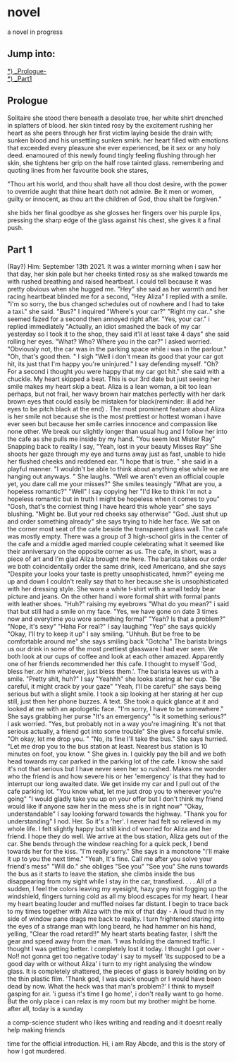 # novel
a novel in progress
## Jump into:
[*) _Prologue-](https://github.com/rnr-roah/novel/blob/main/README.md#prologue)<br>
[*) _Part1](https://github.com/rnr-roah/novel/blob/main/README.md#part1)<br>
## Prologue
Solitaire 
she stood there beneath a desolate tree, 
her white shirt drenched in splatters of blood. 
her skin tinted rosy by the excitement rushing her heart
as she peers through her first victim laying beside the
drain with; sunken blood and his unsettling sunken smirk.
her heart filled with emotions that exceeded every
pleasure she ever experienced, be it sex or any holy deed.
enamoured of this newly found tingly feeling flushing
through her skin, she tightens her grip on the half rose tainted glass. 
remembering and quoting lines from her favourite book
she stares, 

"Thou art his world, and thou shalt have all thou dost desire, with the power to override aught that thine heart doth not admire. Be it men or women, guilty or innocent, as thou art the children of God, thou shalt be forgiven."

she bids her final goodbye as she glosses her fingers over his purple lips, pressing the sharp edge of the glass against his chest, she gives it a final push.

## Part 1
(Ray?) Him:                                                                                                  September 13th 2021.
It was a winter morning when i saw her that day, her skin pale but her cheeks tinted rosy as she walked towards me with rushed breathing and raised heartbeat. I could tell because it was pretty obvious when she hugged me.
"Hey" she said as her warmth and her racing heartbeat blinded me for a second,
"Hey Aliza" I replied with a smile.
"I'm so sorry, the bus changed schedules out of nowhere and I had to take a taxi." she said.
"Bus?" I inquired "Where's your car?"
"Right my car.." she seemed fazed for a second then annoyed right after.
"Yes, your car." i replied immediately
"Actually, an idiot smashed the back of my car yesterday so I took it to the shop, they said it'll at least take 4 days" she said rolling her eyes.
"What? Who? Where you in the car?" I asked worried.
"Obviously not, the car was in the parking space while i was in the parlour."
"Oh, that's good then. " I sigh "Well i don't mean its good that your car got hit, its just that I'm happy you're uninjured." I say defending myself.
"Oh? For a second i thought you were happy that my car got hit." she said with a chuckle.
My heart skipped a beat.
This is our 3rd date but just seeing her smile makes my heart skip a beat. Aliza is a lean woman, a bit too lean perhaps, but not frail, her wavy brown hair matches perfectly with her dark brown eyes that could easily be mistaken for black(reminder: ill add her eyes to be pitch black at the end) . The most prominent feature about Aliza is her smile not because she is the most prettiest or hottest woman i have ever seen but because her smile carries innocence and compassion like none other. We break our slightly longer than usual hug and I follow her into the cafe as she pulls me inside by my hand.
"You seem lost Mister Ray"
Snapping back to reality I say, 
"Yeah, lost in your beauty Misses Ray"
She shoots her gaze through my eye and turns away just as fast, unable to hide her flushed cheeks and reddened ear.
"I hope that is true. " she said in a playful manner.
"I wouldn't be able to think about anything else while we are hanging out anyways. "
She laughs. "Well we aren't even an official couple yet, you dare call me your misses?" She smiles teasingly "What are you, a hopeless romantic?"
"Well" I say copying her "I'd like to think I'm not a hopeless romantic but in truth I might be hopeless when it comes to you"
"Gosh, that's the corniest thing I have heard this whole year" she says blushing.
"Might be. But your red cheeks say otherwise"
"God. Just shut up and order something already" she says trying to hide her face.
We sat on the corner most seat of the cafe beside the transparent glass wall. The cafe was mostly empty. There was a group of 3 high-school girls in the center of the cafe and a middle aged married couple celebrating what it seemed like their anniversary on the opposite corner as us. The cafe, in short, was a piece of art and I'm glad Aliza brought me here.
The barista takes our order we both coincidentally order the same drink, iced Americano, and she says
"Despite your looks your taste is pretty unsophisticated, hmm?" eyeing me up and down 
I couldn't really say that to her because she is unsophisticated with her dressing style. She wore a white t-shirt with a small teddy bear picture and jeans. On the other hand i wore formal shirt with formal pants with leather shoes.
"Huh?" raising my eyebrows "What do you mean?" i said that but still had a smile on my face.
"Yes, we have gone on date 3 times now and everytime you wore something formal"
"Yeah? Is that a problem?"
"Nope, it's sexy"
"Haha For real?" I say laughing
"Yep" she says quickly
"Okay, I'll try to keep it up" I say smiling.
"Uhhuh. But be free to be comfortable around me" she says smiling back
"Gotcha"
The barista brings us our drink in some of the most prettiest glassware I had ever seen. We both look at our cups of coffee and look at each other amazed. Apparently one of her friends recommended her this cafe. I thought to myself 'God, bless her..or him whatever, just bless them.'.
The barista leaves us with a smile. 
"Pretty shit, huh?" I say
"Yeahhh" she looks staring at her cup.
"Be careful, it might crack by your gaze"
"Yeah, I'll be careful" she says being serious but with a slight smile.
I took a sip looking at her staring at her cup still, just then her phone buzzes. A text. She took a quick glance at it and looked at me with an apologetic face. 
"I'm sorry, I have to be somewhere." She says grabbing her purse "It's an emergency" 
"Is it something serious?" I ask worried. 
"Yes, but probably not in a way you're imagining. It's not that serious actually, a friend got into some trouble" She gives a forceful smile. 
"Oh okay, let me drop you. " 
"No, its fine I'll take the bus." She says hurried. 
"Let me drop you to the bus station at least. Nearest bus station is 10 minutes on foot, you know. " 
She gives in. I quickly pay the bill and we both head towards my car parked in the parking lot of the cafe. 
I know she said it's not that serious but I have never seen her so rushed. Makes me wonder who the friend is and how severe his or her 'emergency' is that they had to interrupt our long awaited date. 
We get inside my car and I pull out of the cafe parking lot. 
"You know what, let me just drop you to wherever you're going" 
"I would gladly take you up on your offer but I don't think my friend would like if anyone saw her in the mess she is in right now" 
"Okay, understandable" I say looking forward towards the highway. 
"Thank you for understanding" 
I nod. 
Her. So it's a 'her'. I never had felt so relieved in my whole life. I felt slightly happy but still kind of worried for Aliza and her friend. I hope they do well. 
We arrive at the bus station, Aliza gets out of the car. 
She bends through the window reaching for a quick peck, I bend  towards her for the kiss. 
"I'm really sorry." She says in a monotone "I'll make it up to you the next time." 
"Yeah, It's fine. Call me after you solve your friend's mess" 
"Will do." she obliges "See you" 
"See you" 
She runs towards the bus as it starts to leave the station, she climbs inside the bus disappearing from my sight while I stay in the car, transfixed. 
.
. 
. 
All of a sudden, I feel the colors leaving my eyesight, hazy grey mist fogging up the windshield, fingers turning cold as all my blood escapes for my heart. I hear my heart beating louder and muffled noises far distant. I begin to trace back to my times together with Aliza with the mix of that day - 
A loud thud in my side of window pane drags me back to reality. I turn frightened staring into the eyes of a strange man with long beard, he had hammer on his hand, yelling, "Clear the road retard!!" 
My heart starts beating faster, I shift the gear and speed away from the man.
'I was holding the damned traffic. I thought I was getting better. I completely lost it today. I thought I got over - 
No!! not gonna get too negative today' i say to myself 'its supposed to be a good day with or without Aliza' 
i turn to my right analysing the window glass. It is completely shattered, the pieces of glass is barely holding on by the thin plastic film. 'Thank god, I was quick enough or I would have been dead by now. What the heck was that man's problem?' I think to myself gasping for air. 
'i guess it's time I go home', 
i don't really want to go home. But the only place i can relax is my room but my brother might be home. after all, today is a sunday






a comp-science student who likes writing and reading 
and it doesnt really help making friends 

time for the official introduction. Hi, i am Ray Abcde, and this is the story of how I got murdered. 

